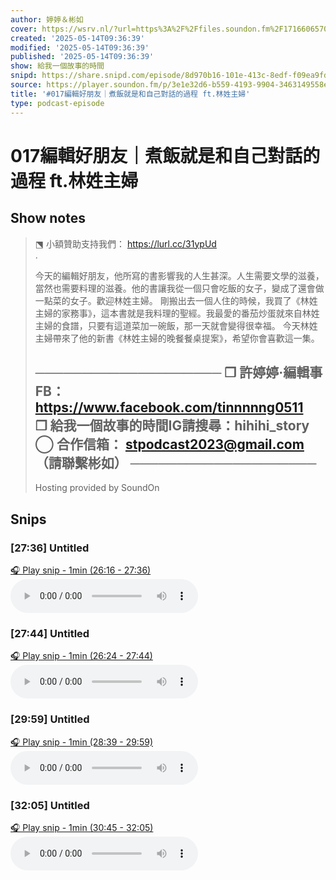 ```yaml
---
author: 婷婷＆彬如
cover: https://wsrv.nl/?url=https%3A%2F%2Ffiles.soundon.fm%2F1716606570779-4e6fd851-5436-44ec-8297-758026106b0d.jpeg&w=200&h=200
created: '2025-05-14T09:36:39'
modified: '2025-05-14T09:36:39'
published: '2025-05-14T09:36:39'
show: 給我一個故事的時間
snipd: https://share.snipd.com/episode/8d970b16-101e-413c-8edf-f09ea9fd4e98
source: https://player.soundon.fm/p/3e1e32d6-b559-4193-9904-3463149558e5/episodes/484ab32e-343b-4b64-a7b8-e77cf499614a
title: '#017編輯好朋友｜煮飯就是和自己對話的過程 ft.林姓主婦'
type: podcast-episode
---
```


# 017編輯好朋友｜煮飯就是和自己對話的過程 ft.林姓主婦
## Show notes
> ⬔ 小額贊助支持我們： https://lurl.cc/31ypUd  
> . 
> 
> 今天的編輯好朋友，他所寫的書影響我的人生甚深。人生需要文學的滋養，當然也需要料理的滋養。他的書讓我從一個只會吃飯的女子，變成了還會做一點菜的女子。歡迎林姓主婦。 
> 剛搬出去一個人住的時候，我買了《林姓主婦的家務事》，這本書就是我料理的聖經。我最愛的番茄炒蛋就來自林姓主婦的食譜，只要有這道菜加一碗飯，那一天就會變得很幸福。 
> 今天林姓主婦帶來了他的新書《林姓主婦的晚餐餐桌提案》，希望你會喜歡這一集。 
> 
> ──────────────────── 
> ❒ 許婷婷·編輯事FB： https://www.facebook.com/tinnnnng0511  
> ❒ 給我一個故事的時間IG請搜尋：hihihi_story 
> ◯ 合作信箱： stpodcast2023@gmail.com  （請聯繫彬如） 
> ──────────────────── 
> -- 
> Hosting provided by  SoundOn

## Snips
### [27:36] Untitled
[🎧 Play snip - 1min️ (26:16 - 27:36)](https://share.snipd.com/snip/d7529441-e9fd-48fd-a7fd-048f3927788a)
<audio controls> <source src="https://rss.soundon.fm/rssf/3e1e32d6-b559-4193-9904-3463149558e5/feedurl/484ab32e-343b-4b64-a7b8-e77cf499614a/rssFileVip.mp3?timestamp=1747260622219#t=26:16,27:36"> </audio>
### [27:44] Untitled
[🎧 Play snip - 1min️ (26:24 - 27:44)](https://share.snipd.com/snip/beaf299f-f9ae-4ad5-bb19-86399ee85b6b)
<audio controls> <source src="https://rss.soundon.fm/rssf/3e1e32d6-b559-4193-9904-3463149558e5/feedurl/484ab32e-343b-4b64-a7b8-e77cf499614a/rssFileVip.mp3?timestamp=1747260622219#t=26:24,27:44"> </audio>
### [29:59] Untitled
[🎧 Play snip - 1min️ (28:39 - 29:59)](https://share.snipd.com/snip/57fbb29b-8a32-4d91-87f5-4b15f1ed316c)
<audio controls> <source src="https://rss.soundon.fm/rssf/3e1e32d6-b559-4193-9904-3463149558e5/feedurl/484ab32e-343b-4b64-a7b8-e77cf499614a/rssFileVip.mp3?timestamp=1747260622219#t=28:39,29:59"> </audio>
### [32:05] Untitled
[🎧 Play snip - 1min️ (30:45 - 32:05)](https://share.snipd.com/snip/b754d1f4-5823-4e89-99fa-89d307aac176)
<audio controls> <source src="https://rss.soundon.fm/rssf/3e1e32d6-b559-4193-9904-3463149558e5/feedurl/484ab32e-343b-4b64-a7b8-e77cf499614a/rssFileVip.mp3?timestamp=1747260622219#t=30:45,32:05"> </audio>
